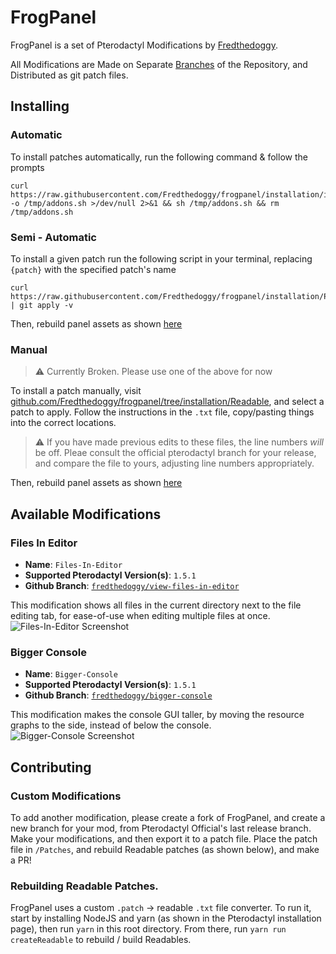 # FrogPanel
FrogPanel is a set of Pterodactyl Modifications by [Fredthedoggy](https://github.com/Fredthedoggy).

All Modifications are Made on Separate [Branches](https://github.com/Fredthedoggy/frogpanel/branches) of the Repository, and Distributed as git patch files.

## Installing

### Automatic
To install patches automatically, run the following command & follow the prompts
```shell
curl https://raw.githubusercontent.com/Fredthedoggy/frogpanel/installation/install.sh -o /tmp/addons.sh >/dev/null 2>&1 && sh /tmp/addons.sh && rm /tmp/addons.sh
```

### Semi - Automatic
To install a given patch run the following script in your terminal, replacing `{patch}` with the specified patch's name
```shell
curl https://raw.githubusercontent.com/Fredthedoggy/frogpanel/installation/Patches/{patch}.patch | git apply -v
```
Then, rebuild panel assets as shown [here](https://pterodactyl.io/community/customization/panel.html)

### Manual

> :warning: Currently Broken. Please use one of the above for now

To install a patch manually, visit [github.com/Fredthedoggy/frogpanel/tree/installation/Readable](https://github.com/Fredthedoggy/frogpanel/tree/installation/Readable), and select a patch to apply.
Follow the instructions in the `.txt` file, copy/pasting things into the correct locations.

> :warning: If you have made previous edits to these files, the line numbers *will* be off. Pleae consult the official pterodactyl branch for your release, and compare the file to yours, adjusting line numbers appropriately.

Then, rebuild panel assets as shown [here](https://pterodactyl.io/community/customization/panel.html)

## Available Modifications

### Files In Editor
 - **Name**: `Files-In-Editor`
 - **Supported Pterodactyl Version(s)**: `1.5.1`
 - **Github Branch**: [`fredthedoggy/view-files-in-editor`](https://github.com/Fredthedoggy/frogpanel/tree/fredthedoggy/view-files-in-editor)

This modification shows all files in the current directory next to the file editing tab, for ease-of-use when editing multiple files at once.
![Files-In-Editor Screenshot](https://fredthedoggy.nothing-to-see-he.re/58NjuSMIW.png "Files-In-Editor")

### Bigger Console
- **Name**: `Bigger-Console`
- **Supported Pterodactyl Version(s)**: `1.5.1`
- **Github Branch**: [`fredthedoggy/bigger-console`](https://github.com/Fredthedoggy/frogpanel/tree/fredthedoggy/bigger-console)

This modification makes the console GUI taller, by moving the resource graphs to the side, instead of below the console.
![Bigger-Console Screenshot](https://fredthedoggy.nothing-to-see-he.re/593ltu4R8.png "Bigger-Console")

## Contributing

### Custom Modifications
To add another modification, please create a fork of FrogPanel, and create a new branch for your mod, from Pterodactyl Official's last release branch.
Make your modifications, and then export it to a patch file. Place the patch file in `/Patches`, and rebuild Readable patches (as shown below), and make a PR!

### Rebuilding Readable Patches.
FrogPanel uses a custom `.patch` -> readable `.txt` file converter. To run it, start by installing NodeJS and yarn (as shown in the Pterodactyl installation page), then run `yarn` in this  root directory. From there, run `yarn run createReadable` to rebuild / build Readables.
